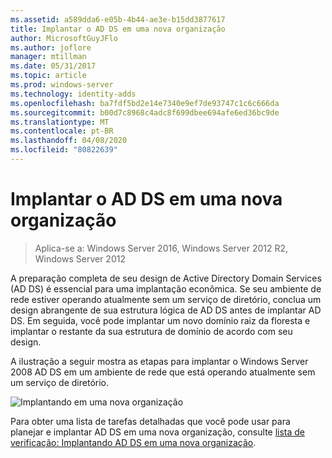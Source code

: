 ```yaml
---
ms.assetid: a589dda6-e05b-4b44-ae3e-b15dd3877617
title: Implantar o AD DS em uma nova organização
author: MicrosoftGuyJFlo
ms.author: joflore
manager: mtillman
ms.date: 05/31/2017
ms.topic: article
ms.prod: windows-server
ms.technology: identity-adds
ms.openlocfilehash: ba7fdf5bd2e14e7340e9ef7de93747c1c6c666da
ms.sourcegitcommit: b00d7c8968c4adc8f699dbee694afe6ed36bc9de
ms.translationtype: MT
ms.contentlocale: pt-BR
ms.lasthandoff: 04/08/2020
ms.locfileid: "80822639"
---
```

# <a name="deploying-ad-ds-in-a-new-organization"></a>Implantar o AD DS em uma nova organização

>Aplica-se a: Windows Server 2016, Windows Server 2012 R2, Windows Server 2012

A preparação completa de seu design de Active Directory Domain Services (AD DS) é essencial para uma implantação econômica. Se seu ambiente de rede estiver operando atualmente sem um serviço de diretório, conclua um design abrangente de sua estrutura lógica de AD DS antes de implantar AD DS. Em seguida, você pode implantar um novo domínio raiz da floresta e implantar o restante da sua estrutura de domínio de acordo com seu design.  
  
A ilustração a seguir mostra as etapas para implantar o Windows Server 2008 AD DS em um ambiente de rede que está operando atualmente sem um serviço de diretório.  
  
![Implantando em uma nova organização](media/Deploying-AD-DS-in-a-New-Organization/daa38971-86f2-4033-9442-0cdff9ecc48f.gif)  
  
Para obter uma lista de tarefas detalhadas que você pode usar para planejar e implantar AD DS em uma nova organização, consulte [lista de verificação: Implantando AD DS em uma nova organização](https://technet.microsoft.com/library/cc725897.aspx).  
  


